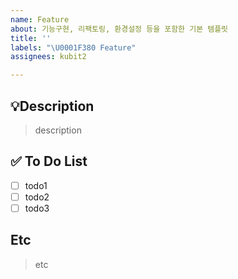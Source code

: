 ```yaml
---
name: Feature
about: 기능구현, 리팩토링, 환경설정 등을 포함한 기본 템플릿
title: ''
labels: "\U0001F380 Feature"
assignees: kubit2

---
```


## 💡Description
> description

## ✅ To Do List
- [ ] todo1
- [ ] todo2
- [ ] todo3

## Etc
> etc
